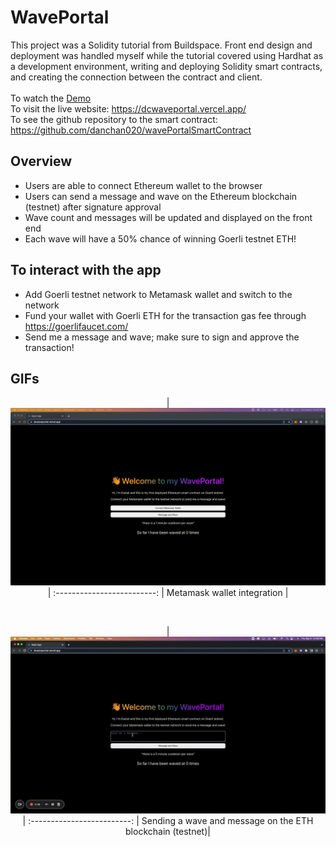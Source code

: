 # WavePortal

This project was a Solidity tutorial from Buildspace. Front end design and deployment was handled myself while the tutorial covered using Hardhat as a development environment, writing and deploying Solidity smart contracts, and creating the connection between the contract and client. 
<br>
<br>
To watch the <a href="https://www.loom.com/share/1d3c53bee70b4612b5ffd2e527ab935a"> Demo </a> <br>
To visit the live website: https://dcwaveportal.vercel.app/
<br>
To see the github repository to the smart contract: https://github.com/danchan020/wavePortalSmartContract

## Overview

- Users are able to connect Ethereum wallet to the browser
- Users can send a message and wave on the Ethereum blockchain (testnet) after signature approval
- Wave count and messages will be updated and displayed on the front end
- Each wave will have a 50% chance of winning Goerli testnet ETH!

## To interact with the app

- Add Goerli testnet network to Metamask wallet and switch to the network
- Fund your wallet with Goerli ETH for the transaction gas fee through https://goerlifaucet.com/
- Send me a message and wave; make sure to sign and approve the transaction!

## GIFs

<div align="center">

| <img src="public/wallet.gif" width="650"> |
:-------------------------:
| Metamask wallet integration |

<br>

| <img src="public/wavenmessage.gif" width="650"> |
:-------------------------:
| Sending a wave and message on the ETH blockchain (testnet)|
  
</div>
